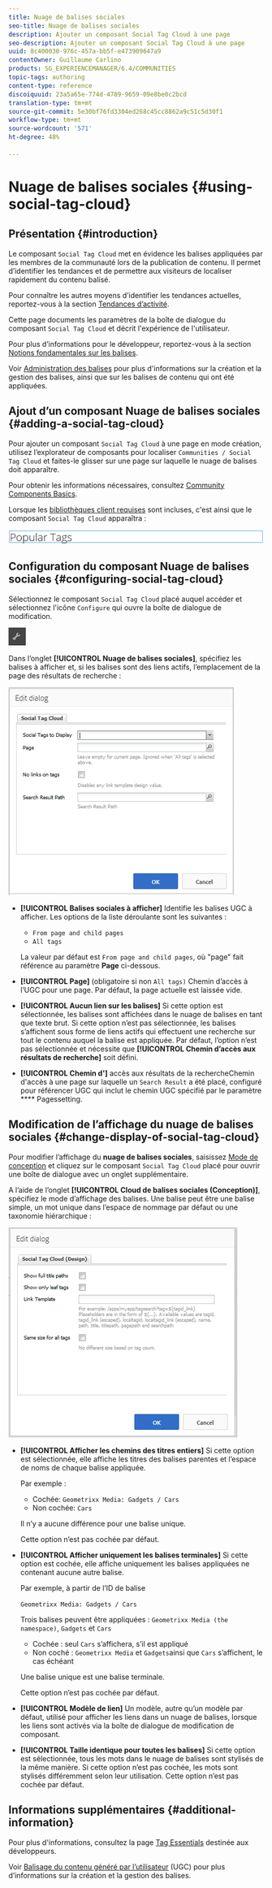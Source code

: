 ```yaml
---
title: Nuage de balises sociales
seo-title: Nuage de balises sociales
description: Ajouter un composant Social Tag Cloud à une page
seo-description: Ajouter un composant Social Tag Cloud à une page
uuid: 8c400030-976c-457a-bb5f-e473909647a9
contentOwner: Guillaume Carlino
products: SG_EXPERIENCEMANAGER/6.4/COMMUNITIES
topic-tags: authoring
content-type: reference
discoiquuid: 23a5a65e-774d-4789-9659-09e8be0c2bcd
translation-type: tm+mt
source-git-commit: 5e30bf76fd3304ed268c45cc8862a9c51c5d30f1
workflow-type: tm+mt
source-wordcount: '571'
ht-degree: 48%

---
```



# Nuage de balises sociales {#using-social-tag-cloud}

## Présentation {#introduction}

Le composant `Social Tag Cloud` met en évidence les balises appliquées par les membres de la communauté lors de la publication de contenu. Il permet d’identifier les tendances et de permettre aux visiteurs de localiser rapidement du contenu balisé.

Pour connaître les autres moyens d’identifier les tendances actuelles, reportez-vous à la section [Tendances d’activité](trends.md).

Cette page documents les paramètres de la boîte de dialogue du composant `Social Tag Cloud` et décrit l&#39;expérience de l&#39;utilisateur.

Pour plus d’informations pour le développeur, reportez-vous à la section [Notions fondamentales sur les balises](tag.md). 

Voir [Administration des balises](../../help/sites-administering/tags.md) pour plus d&#39;informations sur la création et la gestion des balises, ainsi que sur les balises de contenu qui ont été appliquées.

## Ajout d’un composant Nuage de balises sociales {#adding-a-social-tag-cloud}

Pour ajouter un composant `Social Tag Cloud` à une page en mode création, utilisez l’explorateur de composants pour localiser `Communities / Social Tag Cloud` et faites-le glisser sur une page sur laquelle le nuage de balises doit apparaître.

Pour obtenir les informations nécessaires, consultez [Community Components Basics](basics.md).

Lorsque les [bibliothèques client requises](tag.md#essentials-for-client-side) sont incluses, c&#39;est ainsi que le composant `Social Tag Cloud` apparaîtra :

![chlimage_1-303](assets/chlimage_1-303.png)

## Configuration du composant Nuage de balises sociales {#configuring-social-tag-cloud}

Sélectionnez le composant `Social Tag Cloud` placé auquel accéder et sélectionnez l&#39;icône `Configure` qui ouvre la boîte de dialogue de modification.

![chlimage_1-304](assets/chlimage_1-304.png)

Dans l’onglet **[!UICONTROL Nuage de balises sociales]**, spécifiez les balises à afficher et, si les balises sont des liens actifs, l’emplacement de la page des résultats de recherche :

![chlimage_1-305](assets/chlimage_1-305.png)

* **[!UICONTROL Balises sociales à afficher]** Identifie les balises UGC à afficher. Les options de la liste déroulante sont les suivantes :

   * `From page and child pages`
   * `All tags`

   La valeur par défaut est `From page and child pages`, où &quot;page&quot; fait référence au paramètre **Page** ci-dessous.

* **[!UICONTROL Page]**
 (obligatoire si non 
`All tags)` Chemin d’accès à l’UGC pour une page. Par défaut, la page actuelle est laissée vide.

* **[!UICONTROL Aucun lien sur les balises]** Si cette option est sélectionnée, les balises sont affichées dans le nuage de balises en tant que texte brut. Si cette option n’est pas sélectionnée, les balises s’affichent sous forme de liens actifs qui effectuent une recherche sur tout le contenu auquel la balise est appliquée. Par défaut, l’option n’est pas sélectionnée et nécessite que **[!UICONTROL Chemin d’accès aux résultats de recherche]** soit défini.

* **[!UICONTROL Chemin d&#39;]**
accès aux résultats de la rechercheChemin d&#39;accès à une page sur laquelle un 
`Search Result` a été placé, configuré pour référencer UGC qui inclut le chemin UGC spécifié par le paramètre  **** Pagessetting.

## Modification de l’affichage du nuage de balises sociales {#change-display-of-social-tag-cloud}

Pour modifier l’affichage du **nuage de balises sociales**, saisissez [Mode de conception](../../help/sites-authoring/default-components-designmode.md) et cliquez sur le composant `Social Tag Cloud` placé pour ouvrir une boîte de dialogue avec un onglet supplémentaire.

A l’aide de l’onglet **[!UICONTROL Cloud de balises sociales (Conception)]**, spécifiez le mode d’affichage des balises. Une balise peut être une balise simple, un mot unique dans l’espace de nommage par défaut ou une taxonomie hiérarchique :

![chlimage_1-306](assets/chlimage_1-306.png)

* **[!UICONTROL Afficher les chemins des titres entiers]** Si cette option est sélectionnée, elle affiche les titres des balises parentes et l’espace de noms de chaque balise appliquée.

   Par exemple :

   * Cochée: `Geometrixx Media: Gadgets / Cars`
   * Non cochée: `Cars`

   Il n’y a aucune différence pour une balise unique.

   Cette option n’est pas cochée par défaut.

* **[!UICONTROL Afficher uniquement les balises terminales]** Si cette option est cochée, elle affiche uniquement les balises appliquées ne contenant aucune autre balise.

   Par exemple, à partir de l’ID de balise

   `Geometrixx Media: Gadgets / Cars`

   Trois balises peuvent être appliquées : `Geometrixx Media (the namespace)`, `Gadgets` et `Cars`

   * Cochée : seul `Cars` s’affichera, s’il est appliqué
   * Non coché : `Geometrixx Media` et `Gadgets`ainsi que `Cars` s’affichent, le cas échéant

   Une balise unique est une balise terminale.

   Cette option n’est pas cochée par défaut.

* **[!UICONTROL Modèle de lien]** Un modèle, autre qu’un modèle par défaut, utilisé pour afficher les liens dans un nuage de balises, lorsque les liens sont activés via la boîte de dialogue de modification de composant.

* **[!UICONTROL Taille identique pour toutes les balises]** Si cette option est sélectionnée, tous les mots dans le nuage de balises sont stylisés de la même manière. Si cette option n’est pas cochée, les mots sont stylisés différemment selon leur utilisation. Cette option n’est pas cochée par défaut.

## Informations supplémentaires {#additional-information}

Pour plus d&#39;informations, consultez la page [Tag Essentials](tag.md) destinée aux développeurs.

Voir [Balisage du contenu généré par l’utilisateur](tag-ugc.md) (UGC) pour plus d’informations sur la création et la gestion des balises.
